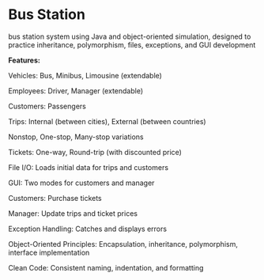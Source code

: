 # Bus Station
bus station system using Java and object-oriented simulation, designed to practice inheritance, polymorphism, files, exceptions, and GUI development

**Features:**

Vehicles: Bus, Minibus, Limousine (extendable)

Employees: Driver, Manager (extendable)

Customers: Passengers

Trips: Internal (between cities), External (between countries)

Nonstop, One-stop, Many-stop variations

Tickets: One-way, Round-trip (with discounted price)

File I/O: Loads initial data for trips and customers

GUI: Two modes for customers and manager

Customers: Purchase tickets

Manager: Update trips and ticket prices

Exception Handling: Catches and displays errors

Object-Oriented Principles: Encapsulation, inheritance, polymorphism, interface implementation

Clean Code: Consistent naming, indentation, and formatting
